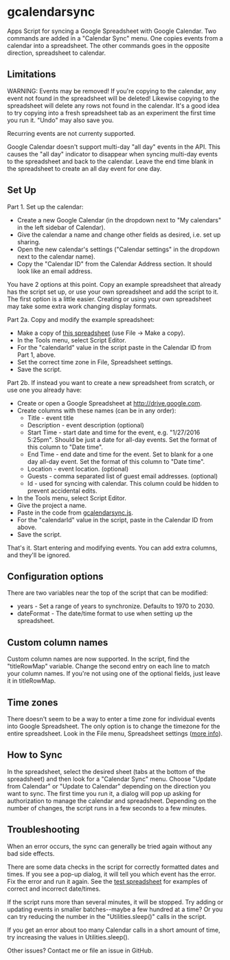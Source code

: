 # gcalendarsync
Apps Script for syncing a Google Spreadsheet with Google Calendar. Two commands are added in a
"Calendar Sync" menu. One copies events from a calendar into a spreadsheet. The other commands
goes in the opposite direction, spreadsheet to calendar.

## Limitations

WARNING: Events may be removed! If you're copying to the calendar, any event not found in the
spreadsheet will be deleted! Likewise copying to the spreadsheet will delete any rows not found
in the calendar. It's a good idea to try copying into a fresh spreadsheet tab as an experiment
the first time you run it. "Undo" may also save you.

Recurring events are not currenty supported.

Google Calendar doesn't support multi-day "all day" events in the API. This causes the "all day"
indicator to disappear when syncing multi-day events to the spreadsheet and back to the calendar.
Leave the end time blank in the spreadsheet to create an all day event for one day.

## Set Up

Part 1. Set up the calendar:
* Create a new Google Calendar (in the dropdown next to "My calendars" in the left sidebar
  of Calendar).
* Give the calendar a name and change other fields as desired, i.e. set up sharing.
* Open the new calendar's settings ("Calendar settings" in the dropdown next to the calendar name).
* Copy the "Calendar ID" from the Calendar Address section. It should look like an email address.

You have 2 options at this point. Copy an example spreadsheet that already has the script set up,
or use your own spreadsheet and add the script to it. The first option is a little easier. Creating
or using your own spreadsheet may take some extra work changing display formats.

Part 2a. Copy and modify the example spreadsheet:
* Make a copy of
  [this spreadsheet](https://docs.google.com/spreadsheets/d/1b0BBnmoDT4uDbN0pYsH--mpasFR45QlgNMTwUH-7MqU)
  (use File -> Make a copy).
* In the Tools menu, select Script Editor.
* For the "calendarId" value in the script paste in the Calendar ID from Part 1, above.
* Set the correct time zone in File, Spreadsheet settings.
* Save the script.

Part 2b. If instead you want to create a new spreadsheet from scratch, or use one you already have:
* Create or open a Google Spreadsheet at http://drive.google.com.
* Create columns with these names (can be in any order):
  * Title - event title
  * Description - event description (optional)
  * Start Time - start date and time for the event, e.g. "1/27/2016 5:25pm". Should be just a date
    for all-day events. Set the format of this column to "Date time".
  * End Time - end date and time for the event. Set to blank for a one day all-day event.  Set the
    format of this column to "Date time".
  * Location - event location. (optional)
  * Guests - comma separated list of guest email addresses. (optional)
  * Id - used for syncing with calendar. This column could be hidden to prevent accidental edits.
* In the Tools menu, select Script Editor.
* Give the project a name.
* Paste in the code from
  [gcalendarsync.js](https://raw.githubusercontent.com/Davepar/gcalendarsync/master/gcalendarsync.js).
* For the "calendarId" value in the script, paste in the Calendar ID from above.
* Save the script.

That's it. Start entering and modifying events. You can add extra columns, and they'll be ignored.

## Configuration options

There are two variables near the top of the script that can be modified:
* years - Set a range of years to synchronize. Defaults to 1970 to 2030.
* dateFormat - The date/time format to use when setting up the spreadsheet.

## Custom column names

Custom column names are now supported. In the script, find the "titleRowMap" variable. Change the
second entry on each line to match your column names. If you're not using one of the
optional fields, just leave it in titleRowMap.

## Time zones

There doesn't seem to be a way to enter a time zone for individual events into Google Spreadsheet.
The only option is to change the timezone for the entire spreadsheet. Look in the File menu,
Spreadsheet settings ([more info](https://support.google.com/docs/answer/58515?hl=en)).

## How to Sync

In the spreadsheet, select the desired sheet (tabs at the bottom of the spreadsheet) and then look
for a "Calendar Sync" menu. Choose "Update from Calendar" or "Update to Calendar" depending on the
direction you want to sync. The first
time you run it, a dialog will pop up asking for authorization to manage the calendar and spreadsheet.
Depending on the number of changes, the script runs in a few seconds to a few minutes.

## Troubleshooting

When an error occurs, the sync can generally be tried again without any bad side effects.

There are some data checks in the script for correctly formatted dates and times. If you see a
pop-up dialog, it will tell you which event has the error. Fix the error and run it again. See the
[test spreadsheet](https://docs.google.com/spreadsheets/d/1b0BBnmoDT4uDbN0pYsH--mpasFR45QlgNMTwUH-7MqU)
for examples of correct and incorrect date/times.

If the script runs more than several minutes, it will be stopped. Try adding or updating
events in smaller batches--maybe a few hundred at a time? Or you can try reducing the number in the
"Utilities.sleep()" calls in the script.

If you get an error about too many Calendar calls in a short amount of time, try increasing the
values in Utilities.sleep().

Other issues? Contact me or file an issue in GitHub.
